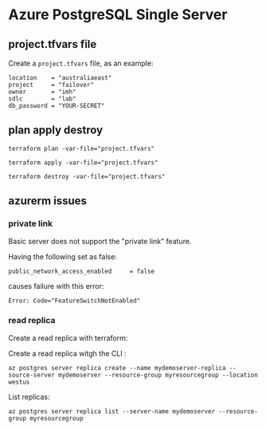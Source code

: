 # Azure PostgreSQL Single Server

## project.tfvars file

Create a `project.tfvars` file, as an example:

```
location    = "australiaeast"
project     = "failover"
owner       = "imh"
sdlc        = "lab"
db_password = "YOUR-SECRET"
```

## plan apply destroy

```
terraform plan -var-file="project.tfvars"
```

```
terraform apply -var-file="project.tfvars"
```

```
terraform destroy -var-file="project.tfvars"
```

## azurerm issues

### private link

Basic server does not support the "private link" feature.

Having the following set as false:
```
public_network_access_enabled     = false
```
causes failure with this error:
```
Error: Code="FeatureSwitchNotEnabled"
```

### read replica

Create a read replica with terraform:


Create a read replica witgh the CLI :
```
az postgres server replica create --name mydemoserver-replica --source-server mydemoserver --resource-group myresourcegroup --location westus
```

List replicas:
```
az postgres server replica list --server-name mydemoserver --resource-group myresourcegroup
```
